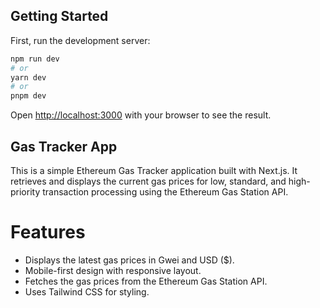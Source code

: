 ## Getting Started

First, run the development server:

```bash
npm run dev
# or
yarn dev
# or
pnpm dev
```

Open [http://localhost:3000](http://localhost:3000) with your browser to see the result.

## Gas Tracker App
This is a simple Ethereum Gas Tracker application built with Next.js. It retrieves and displays the current gas prices for low, standard, and high-priority transaction processing using the Ethereum Gas Station API.

# Features
- Displays the latest gas prices in Gwei and USD ($).
- Mobile-first design with responsive layout.
- Fetches the gas prices from the Ethereum Gas Station API.
- Uses Tailwind CSS for styling.